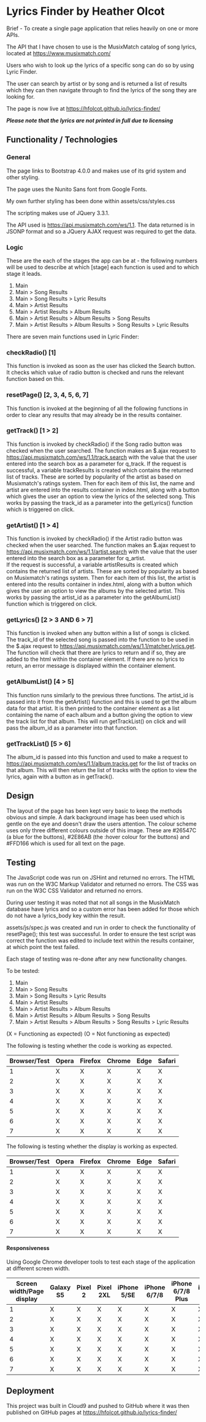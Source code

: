 # Lyrics Finder by Heather Olcot

Brief - To create a single page application that relies heavily on one or more APIs.

The API that I have chosen to use is the MusixMatch catalog of song lyrics, located 
at https://www.musixmatch.com/

Users who wish to look up the lyrics of a specific song can do so by using Lyric 
Finder.

The user can search by artist or by song and is returned a list of results which 
they can then navigate through to find the lyrics of the song they are looking for.

The page is now live at https://hfolcot.github.io/lyrics-finder/

***Please note that the lyrics are not printed in full due to licensing***

## Functionality / Technologies

### General

The page links to Bootstrap 4.0.0 and makes use of its grid system and other styling.

The page uses the Nunito Sans font from Google Fonts.

My own further styling has been done within assets/css/styles.css

The scripting makes use of JQuery 3.3.1.

The API used is https://api.musixmatch.com/ws/1.1. The data returned is in JSONP 
format and so a JQuery AJAX request was required to get the data.

### Logic

These are the each of the stages the app can be at - the following numbers will 
be used to describe at which [stage] each function is used and to which stage it 
leads.

1. Main
2. Main > Song Results
3. Main > Song Results > Lyric Results
4. Main > Artist Results
5. Main > Artist Results > Album Results
6. Main > Artist Results > Album Results > Song Results
7. Main > Artist Results > Album Results > Song Results > Lyric Results

There are seven main functions used in Lyric Finder:

### checkRadio() [1]

This function is invoked as soon as the user has clicked the Search button. It checks 
which value of radio button is checked and runs the relevant function based on this.

### resetPage() [2, 3, 4, 5, 6, 7]

This function is invoked at the beginning of all the following functions in order 
to clear any results that may already be in the results container.

### getTrack() [1 > 2]

This function is invoked by checkRadio() if the Song radio button was checked when 
the user searched. The function makes an $.ajax request to https://api.musixmatch.com/ws/1.1/track.search 
with the value that the user entered into the search box as a parameter for q_track.
If the request is successful, a variable trackResults is created which contains 
the returned list of tracks. These are sorted by popularity of the artist as based 
on Musixmatch's ratings system. Then for each item of this list, the name and artist 
are entered into the results container in index.html, along with a button which 
gives the user an option to view the lyrics of the selected song. This works by 
passing the track_id as a parameter into the getLyrics() function which is triggered 
on click. 

### getArtist() [1 > 4]

This function is invoked by checkRadio() if the Artist radio button was checked 
when the user searched. The function makes an $.ajax request to https://api.musixmatch.com/ws/1.1/artist.search 
with the value that the user entered into the search box as a parameter for q_artist.  
If the request is successful, a variable artistResults is created which contains 
the returned list of artists. These are sorted by popularity as based on Musixmatch's 
ratings system. Then for each item of this list, the artist is entered into the 
results container in index.html, along with a button which gives the user an option 
to view the albums by the selected artist. This works by passing the artist_id as 
a parameter into the getAlbumList() function which is triggered on click.

### getLyrics() [2 > 3 AND 6 > 7]

This function is invoked when any button within a list of songs is clicked. The 
track_id of the selected song is passed into the function to be used in the $.ajax
request to https://api.musixmatch.com/ws/1.1/matcher.lyrics.get. The function will 
check that there are lyrics to return and if so, they are added to the html within 
the container element. If there are no lyrics to return, an error message is displayed 
within the container element.

### getAlbumList() [4 > 5]

This function runs similarly to the previous three functions. The artist_id is passed 
into it from the getArtist() function and this is used to get the album data for 
that artist. It is then printed to the container element as a list containing the
name of each album and a button giving the option to view the track list for that 
album. This will run getTrackList() on click and will pass the album_id as a parameter
into that function.

### getTrackList() [5 > 6]

The album_id is passed into this function and used to make a request to https://api.musixmatch.com/ws/1.1/album.tracks.get
for the list of tracks on that album. This will then return the list of tracks with 
the option to view the lyrics, again with a button as in getTrack().

## Design

The layout of the page has been kept very basic to keep the methods obvious and 
simple. A dark background image has been used which is gentle on the eye and doesn't
draw the users attention. The colour scheme uses only three different colours outside 
of this image. These are #26547C (a blue for the buttons), #2E86AB (the :hover colour 
for the buttons) and #FFD166 which is used for all text on the page.

## Testing

The JavaScript code was run on JSHint and returned no errors.
The HTML was run on the W3C Markup Validator and returned no errors.
The CSS was run on the W3C CSS Validator and returned no errors.

During user testing it was noted that not all songs in the MusixMatch database have
lyrics and so a custom error has been added for those which do not have a lyrics_body key
within the result.

assets/js/spec.js was created and run in order to check the functionality of resetPage();
this test was successful.
In order to ensure the test script was correct the function was edited to include 
text within the results container, at which point the test failed.


Each stage of testing was re-done after any new functionality changes.

To be tested:

1. Main
2. Main > Song Results
3. Main > Song Results > Lyric Results
4. Main > Artist Results
5. Main > Artist Results > Album Results
6. Main > Artist Results > Album Results > Song Results
7. Main > Artist Results > Album Results > Song Results > Lyric Results

(X = Functioning as expected)
(O = Not functioning as expected)

The following is testing whether the code is working as expected.

Browser/Test | Opera | Firefox | Chrome | Edge | Safari
-----|-----|-----|-----|-----|-----
1|X|X|X|X|X|
2|X|X|X|X|X|
3|X|X|X|X|X|
4|X|X|X|X|X|
5|X|X|X|X|X|
6|X|X|X|X|X|
7|X|X|X|X|X|

The following is testing whether the display is working as expected.

Browser/Test | Opera | Firefox | Chrome | Edge | Safari
-----|-----|-----|-----|-----|-----
1|X|X|X|X|X|
2|X|X|X|X|X|
3|X|X|X|X|X|
4|X|X|X|X|X|
5|X|X|X|X|X|
6|X|X|X|X|X|
7|X|X|X|X|X|


#### Responsiveness

Using Google Chrome developer tools to test each stage of the application at different screen width.

Screen width/Page display|Galaxy S5|Pixel 2|Pixel 2XL|iPhone 5/SE|iPhone 6/7/8|iPhone 6/7/8 Plus|iPhone X|iPad|iPad Pro
-----|-----|-----|-----|-----|-----|-----|-----|-----|-----
1|X|X|X|X|X|X|X|X|X|
2|X|X|X|X|X|X|X|X|X|
3|X|X|X|X|X|X|X|X|X|
4|X|X|X|X|X|X|X|X|X|
5|X|X|X|X|X|X|X|X|X|
6|X|X|X|X|X|X|X|X|X|
7|X|X|X|X|X|X|X|X|X|


## Deployment

This project was built in Cloud9 and pushed to GitHub where it was then published 
on GitHub pages at https://hfolcot.github.io/lyrics-finder/